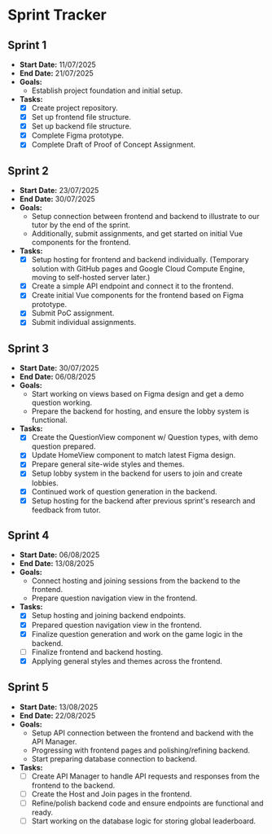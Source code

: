 # Sprint Tracker

## Sprint 1
- **Start Date:** 11/07/2025
- **End Date:** 21/07/2025
- **Goals:**
  - Establish project foundation and initial setup.
- **Tasks:**
  - [X] Create project repository.
  - [X] Set up frontend file structure.
  - [X] Set up backend file structure.
  - [X] Complete Figma prototype.
  - [X] Complete Draft of Proof of Concept Assignment.

## Sprint 2
- **Start Date:** 23/07/2025
- **End Date:** 30/07/2025
- **Goals:**
  - Setup connection between frontend and backend to illustrate to our tutor by the end of the sprint.
  - Additionally, submit assignments, and get started on initial Vue components for the frontend.
- **Tasks:**
  - [X] Setup hosting for frontend and backend individually. (Temporary solution with GitHub pages and Google Cloud Compute Engine, moving to self-hosted server later.)
  - [X] Create a simple API endpoint and connect it to the frontend.
  - [X] Create initial Vue components for the frontend based on Figma prototype.
  - [X] Submit PoC assignment.
  - [X] Submit individual assignments.

## Sprint 3
- **Start Date:** 30/07/2025
- **End Date:** 06/08/2025
- **Goals:**
  - Start working on views based on Figma design and get a demo question working.
  - Prepare the backend for hosting, and ensure the lobby system is functional.
- **Tasks:**
  - [X] Create the QuestionView component w/ Question types, with demo question prepared.
  - [X] Update HomeView component to match latest Figma design.
  - [X] Prepare general site-wide styles and themes.
  - [X] Setup lobby system in the backend for users to join and create lobbies.
  - [X] Continued work of question generation in the backend.
  - [X] Setup hosting for the backend after previous sprint's research and feedback from tutor.

## Sprint 4
- **Start Date:** 06/08/2025
- **End Date:** 13/08/2025
- **Goals:**
  - Connect hosting and joining sessions from the backend to the frontend.
  - Prepare question navigation view in the frontend.
- **Tasks:**
  - [X] Setup hosting and joining backend endpoints.
  - [X] Prepared question navigation view in the frontend.
  - [X] Finalize question generation and work on the game logic in the backend.
  - [ ] Finalize frontend and backend hosting.
  - [X] Applying general styles and themes across the frontend.

## Sprint 5
- **Start Date:** 13/08/2025
- **End Date:** 22/08/2025
- **Goals:**
  - Setup API connection between the frontend and backend with the API Manager.
  - Progressing with frontend pages and polishing/refining backend.
  - Start preparing database connection to backend.
- **Tasks:**
  - [ ] Create API Manager to handle API requests and responses from the frontend to the backend.
  - [ ] Create the Host and Join pages in the frontend.
  - [ ] Refine/polish backend code and ensure endpoints are functional and ready.
  - [ ] Start working on the database logic for storing global leaderboard.